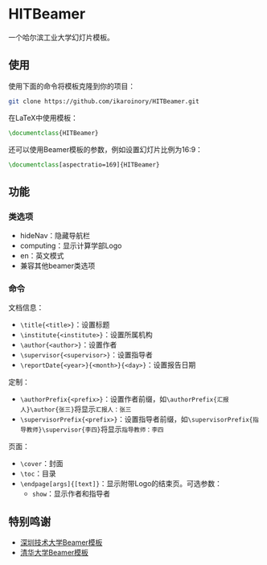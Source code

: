 # HITBeamer

一个哈尔滨工业大学幻灯片模板。

## 使用

使用下面的命令将模板克隆到你的项目：
```sh
git clone https://github.com/ikaroinory/HITBeamer.git
```

在LaTeX中使用模板：
```tex
\documentclass{HITBeamer}
```

还可以使用Beamer模板的参数，例如设置幻灯片比例为16:9：
```tex
\documentclass[aspectratio=169]{HITBeamer}
```

## 功能

### 类选项

- hideNav：隐藏导航栏
- computing：显示计算学部Logo
- en：英文模式
- 兼容其他beamer类选项

### 命令

文档信息：

- `\title{<title>}`：设置标题
- `\institute{<institute>}`：设置所属机构
- `\author{<author>}`：设置作者
- `\supervisor{<supervisor>}`：设置指导者
- `\reportDate{<year>}{<month>}{<day>}`：设置报告日期

定制：

- `\authorPrefix{<prefix>}`：设置作者前缀，如`\authorPrefix{汇报人}\author{张三}`将显示`汇报人：张三`
- `\supervisorPrefix{<prefix>}`：设置指导者前缀，如`\supervisorPrefix{指导教师}\supervisor{李四}`将显示`指导教师：李四`

页面：

- `\cover`：封面
- `\toc`：目录
- `\endpage[args]{[text]}`：显示附带Logo的结束页。可选参数：
    - `show`：显示作者和指导者

## 特别鸣谢

- [深圳技术大学Beamer模板](https://github.com/ikaroinory/SZTUBeamer)
- [清华大学Beamer模板](https://github.com/tuna/THU-Beamer-Theme)
